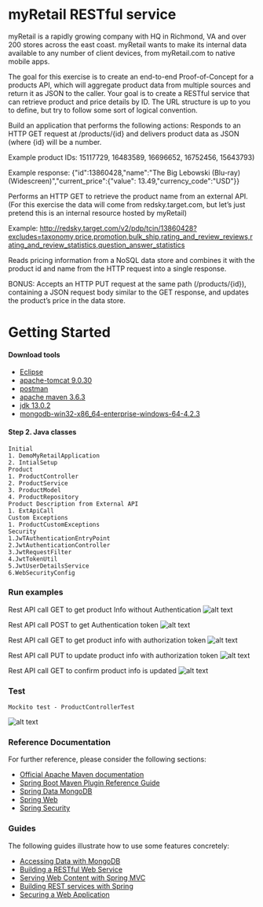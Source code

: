 # myRetail RESTful service

myRetail is a rapidly growing company with HQ in Richmond, VA and over 200 stores across the east coast. myRetail wants to make its internal data available to any number of client devices, from myRetail.com to native mobile apps.
 
The goal for this exercise is to create an end-to-end Proof-of-Concept for a products API, which will aggregate product data from multiple sources and return it as JSON to the caller. 
Your goal is to create a RESTful service that can retrieve product and price details by ID. The URL structure is up to you to define, but try to follow some sort of logical convention.

Build an application that performs the following actions: 
Responds to an HTTP GET request at /products/{id} and delivers product data as JSON (where {id} will be a number. 

Example product IDs: 15117729, 16483589, 16696652, 16752456, 15643793) 

Example response: {"id":13860428,"name":"The Big Lebowski (Blu-ray) (Widescreen)","current_price":{"value": 13.49,"currency_code":"USD"}}

Performs an HTTP GET to retrieve the product name from an external API. (For this exercise the data will come from redsky.target.com, but let’s just pretend this is an internal resource hosted by myRetail)  

Example: http://redsky.target.com/v2/pdp/tcin/13860428?excludes=taxonomy,price,promotion,bulk_ship,rating_and_review_reviews,rating_and_review_statistics,question_answer_statistics

Reads pricing information from a NoSQL data store and combines it with the product id and name from the HTTP request into a single response.  

BONUS: Accepts an HTTP PUT request at the same path (/products/{id}), containing a JSON request body similar to the GET response, and updates the product’s price in the data store.  




# Getting Started

#### Download tools
*	[Eclipse](https://www.eclipse.org/downloads/)
*	[apache-tomcat 9.0.30](https://tomcat.apache.org/download-90.cgi)
*	[postman](https://www.postman.com/downloads/)
*	[apache maven 3.6.3](https://maven.apache.org/download.cgi)
*	[jdk 13.0.2](https://www.oracle.com/java/technologies/javase-jdk13-downloads.html)
*	[mongodb-win32-x86_64-enterprise-windows-64-4.2.3](https://www.mongodb.com/download-center)

#### Step 2. Java classes
	
	Initial
	1. DemoMyRetailApplication
	2. IntialSetup
	Product
	1. ProductController 
	2. ProductService
	3. ProductModel 
	4. ProductRepository
	Product Description from External API
	1. ExtApiCall
	Custom Exceptions
	1. ProductCustomExceptions
	Security
	1.JwTAuthenticationEntryPoint
	2.JwtAuthenticationController
	3.JwtRequestFilter
	4.JwtTokenUtil 
	5.JwtUserDetailsService
	6.WebSecurityConfig

### Run examples

Rest API call GET to get product Info without Authentication
![alt text](https://github.com/AshuKoolkarni/RetailExample/blob/master/Demo-myRetail-original2/Get%20prod%20with%20noAuth.png)

Rest API call POST to get Authentication token
![alt text](https://github.com/AshuKoolkarni/RetailExample/blob/master/Demo-myRetail/Demo-myRetail/Authenticate.png)

Rest API call GET to get product info with authorization token 
![alt text](https://github.com/AshuKoolkarni/RetailExample/blob/master/Demo-myRetail/Demo-myRetail/Get%20prod%20with%20Auth.png)

Rest API call PUT to update product info with authorization token 
![alt text](https://github.com/AshuKoolkarni/RetailExample/blob/master/Demo-myRetail/Demo-myRetail/PUT%20prod%20price.png)

Rest API call GET to confirm product info is updated
![alt text](https://github.com/AshuKoolkarni/RetailExample/blob/master/Demo-myRetail/Demo-myRetail/Confirm%20put.png)



### Test
	
	Mockito test - ProductControllerTest
![alt text](https://github.com/AshuKoolkarni/RetailExample/blob/master/Demo-myRetail/Demo-myRetail/Unit%20test%20result.png)

### Reference Documentation
For further reference, please consider the following sections:

* [Official Apache Maven documentation](https://maven.apache.org/guides/index.html)
* [Spring Boot Maven Plugin Reference Guide](https://docs.spring.io/spring-boot/docs/2.2.4.RELEASE/maven-plugin/)
* [Spring Data MongoDB](https://docs.spring.io/spring-boot/docs/2.2.4.RELEASE/reference/htmlsingle/#boot-features-mongodb)
* [Spring Web](https://docs.spring.io/spring-boot/docs/2.2.4.RELEASE/reference/htmlsingle/#boot-features-developing-web-applications)
* [Spring Security](https://docs.spring.io/spring-boot/docs/2.2.4.RELEASE/reference/htmlsingle/#boot-features-security)

### Guides
The following guides illustrate how to use some features concretely:

* [Accessing Data with MongoDB](https://spring.io/guides/gs/accessing-data-mongodb/)
* [Building a RESTful Web Service](https://spring.io/guides/gs/rest-service/)
* [Serving Web Content with Spring MVC](https://spring.io/guides/gs/serving-web-content/)
* [Building REST services with Spring](https://spring.io/guides/tutorials/bookmarks/)
* [Securing a Web Application](https://spring.io/guides/gs/securing-web/)

